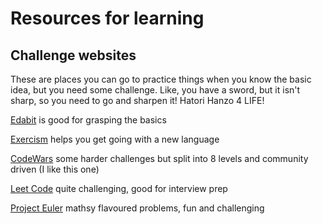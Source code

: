 # Resources for learning

## Challenge websites

These are places you can go to practice things when you know the basic idea, but you need some challenge. Like, you have a sword, but it isn't sharp, so you need to go and sharpen it! Hatori Hanzo 4 LIFE!

[Edabit](https://edabit.com/) is good for grasping the basics

[Exercism](https://exercism.org/) helps you get going with a new language

[CodeWars](https://www.codewars.com/) some harder challenges but split into 8 levels and community driven (I like this one)

[Leet Code](https://leetcode.com/) quite challenging, good for interview prep

[Project Euler](https://projecteuler.net/) mathsy flavoured problems, fun and challenging
